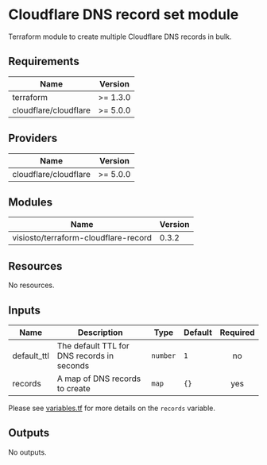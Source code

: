 # Cloudflare DNS record set module

Terraform module to create multiple Cloudflare DNS records in bulk.

## Requirements

| Name                  | Version  |
| --------------------- | -------- |
| terraform             | >= 1.3.0 |
| cloudflare/cloudflare | >= 5.0.0 |

## Providers

| Name                  | Version  |
| --------------------- | -------- |
| cloudflare/cloudflare | >= 5.0.0 |

## Modules

| Name                                 | Version |
| ------------------------------------ | ------- |
| visiosto/terraform-cloudflare-record | 0.3.2   |

## Resources

No resources.

## Inputs

| Name        | Description                                | Type     | Default | Required |
| ----------- | ------------------------------------------ | -------- | ------- | :------: |
| default_ttl | The default TTL for DNS records in seconds | `number` | `1`     |    no    |
| records     | A map of DNS records to create             | `map`    | `{}`    |   yes    |

Please see [variables.tf](variables.tf) for more details on the `records`
variable.

## Outputs

No outputs.
